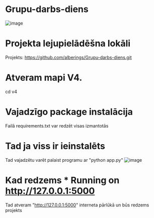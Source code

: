 # Grupu-darbs-diens
![image](https://github.com/alberings/Grupu-darbs-diens/assets/71380595/d9f75473-9470-4a1f-93b1-d8a9c26dac4b)

# Projekta lejupielādēšna lokāli
Projekts: https://github.com/alberings/Grupu-darbs-diens.git

# Atveram mapi V4. 
cd v4

# Vajadzīgo package instalācija
Failā requirements.txt var redzēt visas izmantotās 

# Tad ja viss ir ieinstalēts
Tad vajadzētu varēt palaist programu ar "python app.py"
![image](https://github.com/alberings/Grupu-darbs-diens/assets/71380595/5cae8262-151c-4ec2-a7e8-03731d07f87c)
# Kad redzems * Running on http://127.0.0.1:5000
Tad atveram "http://127.0.0.1:5000" interneta pārlūkā un būs redzems projekts


